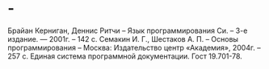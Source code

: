 # -
Брайан Керниган, Деннис Ритчи – Язык программирования Си. – 3-е издание. — 2001г. – 142 с. 
Семакин И. Г., Шестаков А. П. – Основы программирования – Москва: Издательство центр «Академия», 2004г. – 257 с. 
Единая система программной документации. Гост 19.701-78.
